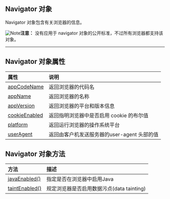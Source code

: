 ## Navigator 对象

Navigator 对象包含有关浏览器的信息。

![Note](https://www.runoob.com/images/lamp.gif)**注意：** 没有应用于 navigator 对象的公开标准，不过所有浏览器都支持该对象。

------

## Navigator 对象属性

| 属性                                                         | 说明                                        |
| :----------------------------------------------------------- | :------------------------------------------ |
| [appCodeName](https://www.runoob.com/jsref/prop-nav-appcodename.html) | 返回浏览器的代码名                          |
| [appName](https://www.runoob.com/jsref/prop-nav-appname.html) | 返回浏览器的名称                            |
| [appVersion](https://www.runoob.com/jsref/prop-nav-appversion.html) | 返回浏览器的平台和版本信息                  |
| [cookieEnabled](https://www.runoob.com/jsref/prop-nav-cookieenabled.html) | 返回指明浏览器中是否启用 cookie 的布尔值    |
| [platform](https://www.runoob.com/jsref/prop-nav-platform.html) | 返回运行浏览器的操作系统平台                |
| [userAgent](https://www.runoob.com/jsref/prop-nav-useragent.html) | 返回由客户机发送服务器的user-agent 头部的值 |

## Navigator 对象方法

| 方法                                                         | 描述                                      |
| :----------------------------------------------------------- | :---------------------------------------- |
| [javaEnabled()](https://www.runoob.com/jsref/met-nav-javaenabled.html) | 指定是否在浏览器中启用Java                |
| [taintEnabled()](https://www.runoob.com/jsref/met-nav-taintenabled.html) | 规定浏览器是否启用数据污点(data tainting) |